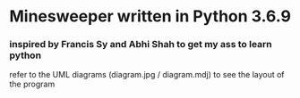 # Minesweeper written in Python 3.6.9
### inspired by Francis Sy and Abhi Shah to get my ass to learn python

<p>refer to the UML diagrams (diagram.jpg / diagram.mdj) to see the layout of the program </p>
